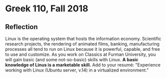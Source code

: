 # Greek 110, Fall 2018



## Reflection

Linux is the operating system that hosts the information economy. Scientific research projects, the rendering of animated films, banking, manufacturing processes all tend to run on Linux because it is powerful, capable, and free to use and customize. As you work on Classics at Furman University, you will gain basic (and some not-so-basic) skills with Linux. **A basic knowledge of Linus is a marketable skill.** Add to your resumé: "Experience working with Linux (Ubuntu server, v.14) in a virtualized environment."
